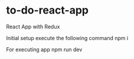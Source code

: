 # to-do-react-app

React App with Redux

Initial setup execute the following command
npm i

For executing app
npm run dev
